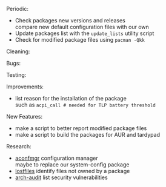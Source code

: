 Periodic:
- Check packages new versions and releases  
  compare new default configuration files with our own
- Update packages list with the `update_lists` utility script
- Check for modified package files using `pacman -Qkk`

Cleaning:

Bugs:

Testing:

Improvements:
- list reason for the installation of the package  
  such as `acpi_call # needed for TLP battery threshold`  

New Features:
- make a script to better report modified package files
- make a script to build the packages for AUR and tardypad

Research:
- [aconfmgr](https://github.com/CyberShadow/aconfmgr) configuration manager  
  maybe to replace our system-config package
- [lostfiles](https://github.com/graysky2/lostfiles) identify files not owned by a package
- [arch-audit](https://github.com/ilpianista/arch-audit) list security vulnerabilities
